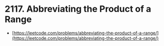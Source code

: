 # 2117. Abbreviating the Product of a Range

- [https://leetcode.com/problems/abbreviating-the-product-of-a-range/](https://leetcode.com/problems/abbreviating-the-product-of-a-range/)
